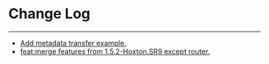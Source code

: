 # Change Log
---

- [Add metadata transfer example.](https://github.com/Tencent/spring-cloud-tencent/pull/210)
- [feat:merge features from 1.5.2-Hoxton.SR9 except router.](https://github.com/Tencent/spring-cloud-tencent/pull/226)
